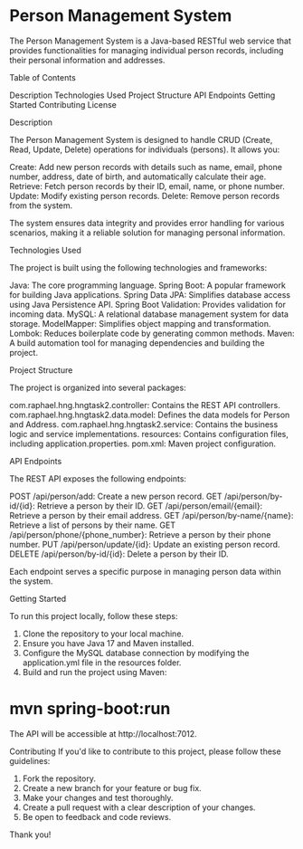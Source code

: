 # Person Management System

The Person Management System is a Java-based RESTful web service that provides
functionalities for managing individual person records, including their personal information and addresses.

Table of Contents

Description
Technologies Used
Project Structure
API Endpoints
Getting Started
Contributing
License

Description

The Person Management System is designed to handle CRUD (Create, Read, Update, Delete) operations for individuals (persons).
It allows you:

Create: Add new person records with details such as name, email, phone number, address, date of birth, and automatically calculate their age.
Retrieve: Fetch person records by their ID, email, name, or phone number.
Update: Modify existing person records.
Delete: Remove person records from the system.

The system ensures data integrity and provides error handling for various scenarios, making
it a reliable solution for managing personal information.


Technologies Used

The project is built using the following technologies and frameworks:

Java: The core programming language.
Spring Boot: A popular framework for building Java applications.
Spring Data JPA: Simplifies database access using Java Persistence API.
Spring Boot Validation: Provides validation for incoming data.
MySQL: A relational database management system for data storage.
ModelMapper: Simplifies object mapping and transformation.
Lombok: Reduces boilerplate code by generating common methods.
Maven: A build automation tool for managing dependencies and building the project.

Project Structure

The project is organized into several packages:

com.raphael.hng.hngtask2.controller: Contains the REST API controllers.
com.raphael.hng.hngtask2.data.model: Defines the data models for Person and Address.
com.raphael.hng.hngtask2.service: Contains the business logic and service implementations.
resources: Contains configuration files, including application.properties.
pom.xml: Maven project configuration.

API Endpoints

The REST API exposes the following endpoints:

POST /api/person/add: Create a new person record.
GET /api/person/by-id/{id}: Retrieve a person by their ID.
GET /api/person/email/{email}: Retrieve a person by their email address.
GET /api/person/by-name/{name}: Retrieve a list of persons by their name.
GET /api/person/phone/{phone_number}: Retrieve a person by their phone number.
PUT /api/person/update/{id}: Update an existing person record.
DELETE /api/person/by-id/{id}: Delete a person by their ID.

Each endpoint serves a specific purpose in managing person data within the system.

Getting Started

To run this project locally, follow these steps:

1. Clone the repository to your local machine.
2. Ensure you have Java 17 and Maven installed.
3. Configure the MySQL database connection by modifying the application.yml file in the resources folder.
4. Build and run the project using Maven:

# mvn spring-boot:run

The API will be accessible at http://localhost:7012.

Contributing
If you'd like to contribute to this project, please follow these guidelines:

1. Fork the repository.
2. Create a new branch for your feature or bug fix.
3. Make your changes and test thoroughly.
4. Create a pull request with a clear description of your changes.
5. Be open to feedback and code reviews.

Thank you!
